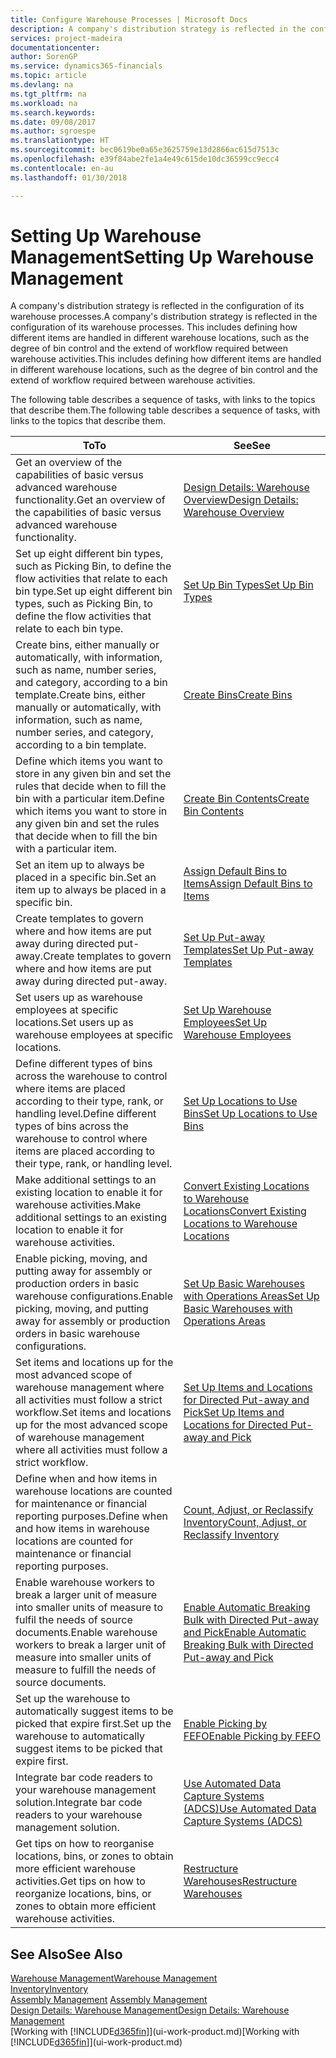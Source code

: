 ```yaml
---
title: Configure Warehouse Processes | Microsoft Docs
description: A company's distribution strategy is reflected in the configuration of its warehouse processes. This includes defining how different items are handled in different warehouse locations, such as the degree of bin control and the extend of workflow required between warehouse activities.
services: project-madeira
documentationcenter: 
author: SorenGP
ms.service: dynamics365-financials
ms.topic: article
ms.devlang: na
ms.tgt_pltfrm: na
ms.workload: na
ms.search.keywords: 
ms.date: 09/08/2017
ms.author: sgroespe
ms.translationtype: HT
ms.sourcegitcommit: bec0619be0a65e3625759e13d2866ac615d7513c
ms.openlocfilehash: e39f84abe2fe1a4e49c615de10dc36599cc9ecc4
ms.contentlocale: en-au
ms.lasthandoff: 01/30/2018

---
```

# <a name="setting-up-warehouse-management"></a><span data-ttu-id="d6ad9-104">Setting Up Warehouse Management</span><span class="sxs-lookup"><span data-stu-id="d6ad9-104">Setting Up Warehouse Management</span></span>
<span data-ttu-id="d6ad9-105">A company's distribution strategy is reflected in the configuration of its warehouse processes.</span><span class="sxs-lookup"><span data-stu-id="d6ad9-105">A company's distribution strategy is reflected in the configuration of its warehouse processes.</span></span> <span data-ttu-id="d6ad9-106">This includes defining how different items are handled in different warehouse locations, such as the degree of bin control and the extend of workflow required between warehouse activities.</span><span class="sxs-lookup"><span data-stu-id="d6ad9-106">This includes defining how different items are handled in different warehouse locations, such as the degree of bin control and the extend of workflow required between warehouse activities.</span></span>  

 <span data-ttu-id="d6ad9-107">The following table describes a sequence of tasks, with links to the topics that describe them.</span><span class="sxs-lookup"><span data-stu-id="d6ad9-107">The following table describes a sequence of tasks, with links to the topics that describe them.</span></span>   

|<span data-ttu-id="d6ad9-108">**To**</span><span class="sxs-lookup"><span data-stu-id="d6ad9-108">**To**</span></span>|<span data-ttu-id="d6ad9-109">**See**</span><span class="sxs-lookup"><span data-stu-id="d6ad9-109">**See**</span></span>|  
|------------|-------------|  
|<span data-ttu-id="d6ad9-110">Get an overview of the capabilities of basic versus advanced warehouse functionality.</span><span class="sxs-lookup"><span data-stu-id="d6ad9-110">Get an overview of the capabilities of basic versus advanced warehouse functionality.</span></span>|[<span data-ttu-id="d6ad9-111">Design Details: Warehouse Overview</span><span class="sxs-lookup"><span data-stu-id="d6ad9-111">Design Details: Warehouse Overview</span></span>](design-details-warehouse-overview.md)|  
|<span data-ttu-id="d6ad9-112">Set up eight different bin types, such as Picking Bin, to define the flow activities that relate to each bin type.</span><span class="sxs-lookup"><span data-stu-id="d6ad9-112">Set up eight different bin types, such as Picking Bin, to define the flow activities that relate to each bin type.</span></span>|[<span data-ttu-id="d6ad9-113">Set Up Bin Types</span><span class="sxs-lookup"><span data-stu-id="d6ad9-113">Set Up Bin Types</span></span>](warehouse-how-to-set-up-bin-types.md)|  
|<span data-ttu-id="d6ad9-114">Create bins, either manually or automatically, with information, such as name, number series, and category, according to a bin template.</span><span class="sxs-lookup"><span data-stu-id="d6ad9-114">Create bins, either manually or automatically, with information, such as name, number series, and category, according to a bin template.</span></span>|[<span data-ttu-id="d6ad9-115">Create Bins</span><span class="sxs-lookup"><span data-stu-id="d6ad9-115">Create Bins</span></span>](warehouse-how-to-create-individual-bins.md)|  
|<span data-ttu-id="d6ad9-116">Define which items you want to store in any given bin and set the rules that decide when to fill the bin with a particular item.</span><span class="sxs-lookup"><span data-stu-id="d6ad9-116">Define which items you want to store in any given bin and set the rules that decide when to fill the bin with a particular item.</span></span>|[<span data-ttu-id="d6ad9-117">Create Bin Contents</span><span class="sxs-lookup"><span data-stu-id="d6ad9-117">Create Bin Contents</span></span>](warehouse-how-to-set-up-bin-contents.md)|  
|<span data-ttu-id="d6ad9-118">Set an item up to always be placed in a specific bin.</span><span class="sxs-lookup"><span data-stu-id="d6ad9-118">Set an item up to always be placed in a specific bin.</span></span>|[<span data-ttu-id="d6ad9-119">Assign Default Bins to Items</span><span class="sxs-lookup"><span data-stu-id="d6ad9-119">Assign Default Bins to Items</span></span>](warehouse-how-to-assign-default-bins-to-items.md)|
|<span data-ttu-id="d6ad9-120">Create templates to govern where and how items are put away during directed put-away.</span><span class="sxs-lookup"><span data-stu-id="d6ad9-120">Create templates to govern where and how items are put away during directed put-away.</span></span>|[<span data-ttu-id="d6ad9-121">Set Up Put-away Templates</span><span class="sxs-lookup"><span data-stu-id="d6ad9-121">Set Up Put-away Templates</span></span>](warehouse-how-to-set-up-put-away-templates.md)|
|<span data-ttu-id="d6ad9-122">Set users up as warehouse employees at specific locations.</span><span class="sxs-lookup"><span data-stu-id="d6ad9-122">Set users up as warehouse employees at specific locations.</span></span>|[<span data-ttu-id="d6ad9-123">Set Up Warehouse Employees</span><span class="sxs-lookup"><span data-stu-id="d6ad9-123">Set Up Warehouse Employees</span></span>](warehouse-how-to-set-up-warehouse-employees.md)|
|<span data-ttu-id="d6ad9-124">Define different types of bins across the warehouse to control where items are placed according to their type, rank, or handling level.</span><span class="sxs-lookup"><span data-stu-id="d6ad9-124">Define different types of bins across the warehouse to control where items are placed according to their type, rank, or handling level.</span></span>|[<span data-ttu-id="d6ad9-125">Set Up Locations to Use Bins</span><span class="sxs-lookup"><span data-stu-id="d6ad9-125">Set Up Locations to Use Bins</span></span>](warehouse-how-to-set-up-locations-to-use-bins.md)|
|<span data-ttu-id="d6ad9-126">Make additional settings to an existing location to enable it for warehouse activities.</span><span class="sxs-lookup"><span data-stu-id="d6ad9-126">Make additional settings to an existing location to enable it for warehouse activities.</span></span>|[<span data-ttu-id="d6ad9-127">Convert Existing Locations to Warehouse Locations</span><span class="sxs-lookup"><span data-stu-id="d6ad9-127">Convert Existing Locations to Warehouse Locations</span></span>](warehouse-how-to-convert-existing-locations-to-warehouse-locations.md)|
|<span data-ttu-id="d6ad9-128">Enable picking, moving, and putting away for assembly or production orders in basic warehouse configurations.</span><span class="sxs-lookup"><span data-stu-id="d6ad9-128">Enable picking, moving, and putting away for assembly or production orders in basic warehouse configurations.</span></span>|[<span data-ttu-id="d6ad9-129">Set Up Basic Warehouses with Operations Areas</span><span class="sxs-lookup"><span data-stu-id="d6ad9-129">Set Up Basic Warehouses with Operations Areas</span></span>](warehouse-how-to-set-up-basic-warehouses-with-operations-areas.md)|  
|<span data-ttu-id="d6ad9-130">Set items and locations up for the most advanced scope of warehouse management where all activities must follow a strict workflow.</span><span class="sxs-lookup"><span data-stu-id="d6ad9-130">Set items and locations up for the most advanced scope of warehouse management where all activities must follow a strict workflow.</span></span>|[<span data-ttu-id="d6ad9-131">Set Up Items and Locations for Directed Put-away and Pick</span><span class="sxs-lookup"><span data-stu-id="d6ad9-131">Set Up Items and Locations for Directed Put-away and Pick</span></span>](warehouse-how-to-set-up-items-for-directed-put-away-and-pick.md)|  
|<span data-ttu-id="d6ad9-132">Define when and how items in warehouse locations are counted for maintenance or financial reporting purposes.</span><span class="sxs-lookup"><span data-stu-id="d6ad9-132">Define when and how items in warehouse locations are counted for maintenance or financial reporting purposes.</span></span>|[<span data-ttu-id="d6ad9-133">Count, Adjust, or Reclassify Inventory</span><span class="sxs-lookup"><span data-stu-id="d6ad9-133">Count, Adjust, or Reclassify Inventory</span></span>](inventory-how-count-adjust-reclassify.md)|
|<span data-ttu-id="d6ad9-134">Enable warehouse workers to break a larger unit of measure into smaller units of measure to fulfil the needs of source documents.</span><span class="sxs-lookup"><span data-stu-id="d6ad9-134">Enable warehouse workers to break a larger unit of measure into smaller units of measure to fulfill the needs of source documents.</span></span>|[<span data-ttu-id="d6ad9-135">Enable Automatic Breaking Bulk with Directed Put-away and Pick</span><span class="sxs-lookup"><span data-stu-id="d6ad9-135">Enable Automatic Breaking Bulk with Directed Put-away and Pick</span></span>](warehouse-enable-automatic-breaking-bulk-with-directed-put-away-and-pick.md)|  
|<span data-ttu-id="d6ad9-136">Set up the warehouse to automatically suggest items to be picked that expire first.</span><span class="sxs-lookup"><span data-stu-id="d6ad9-136">Set up the warehouse to automatically suggest items to be picked that expire first.</span></span>|[<span data-ttu-id="d6ad9-137">Enable Picking by FEFO</span><span class="sxs-lookup"><span data-stu-id="d6ad9-137">Enable Picking by FEFO</span></span>](warehouse-picking-by-fefo.md)|
|<span data-ttu-id="d6ad9-138">Integrate bar code readers to your warehouse management solution.</span><span class="sxs-lookup"><span data-stu-id="d6ad9-138">Integrate bar code readers to your warehouse management solution.</span></span>|[<span data-ttu-id="d6ad9-139">Use Automated Data Capture Systems (ADCS)</span><span class="sxs-lookup"><span data-stu-id="d6ad9-139">Use Automated Data Capture Systems (ADCS)</span></span>](warehouse-use-automated-data-capture-systems-adcs.md)|  
|<span data-ttu-id="d6ad9-140">Get tips on how to reorganise locations, bins, or zones to obtain more efficient warehouse activities.</span><span class="sxs-lookup"><span data-stu-id="d6ad9-140">Get tips on how to reorganize locations, bins, or zones to obtain more efficient warehouse activities.</span></span>|[<span data-ttu-id="d6ad9-141">Restructure Warehouses</span><span class="sxs-lookup"><span data-stu-id="d6ad9-141">Restructure Warehouses</span></span>](warehouse-how-to-restructure-warehouses.md)|  

## <a name="see-also"></a><span data-ttu-id="d6ad9-142">See Also</span><span class="sxs-lookup"><span data-stu-id="d6ad9-142">See Also</span></span>  
[<span data-ttu-id="d6ad9-143">Warehouse Management</span><span class="sxs-lookup"><span data-stu-id="d6ad9-143">Warehouse Management</span></span>](warehouse-manage-warehouse.md)  
[<span data-ttu-id="d6ad9-144">Inventory</span><span class="sxs-lookup"><span data-stu-id="d6ad9-144">Inventory</span></span>](inventory-manage-inventory.md)  
<span data-ttu-id="d6ad9-145">[Assembly Management](assembly-assemble-items.md)  </span><span class="sxs-lookup"><span data-stu-id="d6ad9-145">[Assembly Management](assembly-assemble-items.md)  </span></span>  
[<span data-ttu-id="d6ad9-146">Design Details: Warehouse Management</span><span class="sxs-lookup"><span data-stu-id="d6ad9-146">Design Details: Warehouse Management</span></span>](design-details-warehouse-management.md)  
<span data-ttu-id="d6ad9-147">[Working with [!INCLUDE[d365fin](includes/d365fin_md.md)]](ui-work-product.md)</span><span class="sxs-lookup"><span data-stu-id="d6ad9-147">[Working with [!INCLUDE[d365fin](includes/d365fin_md.md)]](ui-work-product.md)</span></span>

